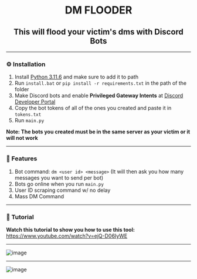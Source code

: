 <h1 align="center">DM FLOODER</h1>
<h2 align="center">This will flood your victim's dms with Discord Bots</h2>

---

### ⚙️ Installation
1. Install [Python 3.11.6](https://www.python.org/downloads/release/python-3116/) and make sure to add it to path
2. Run `install.bat` or `pip install -r requirements.txt` in the path of the folder
3. Make Discord bots and enable **Privileged Gateway Intents** at [Discord Developer Portal](https://discord.com/developers/applications)
4. Copy the bot tokens of all of the ones you created and paste it in `tokens.txt`
5. Run `main.py`

**Note: The bots you created must be in the same server as your victim or it will not work**

---

### 📄 Features
1. Bot command: `dm <user id> <message>` (It will then ask you how many messages you want to send per bot)
2. Bots go online when you run `main.py`
3. User ID scraping command w/ no delay
4. Mass DM Command

---

### 📸 Tutorial
**Watch this tutorial to show you how to use this tool:** https://www.youtube.com/watch?v=ejQ-D06IyWE

---

![image](https://github.com/severityc/DM-FLOODER/assets/158026132/a309baba-7e05-419a-855e-ed092f4c702c)

---

![image](https://github.com/severityc/DM-FLOODER/assets/158026132/1cb83809-5f45-4a0f-8548-627fc27eb675)
